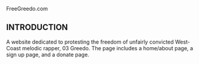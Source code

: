 FreeGreedo.com

## INTRODUCTION

A website dedicated to protesting the freedom of unfairly convicted
West-Coast melodic rapper, 03 Greedo. The page includes a home/about page, a sign up page, and a donate page.

